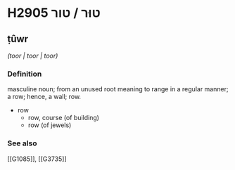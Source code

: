 # H2905 טוּר / טור

## ṭûwr

_(toor | toor | toor)_

### Definition

masculine noun; from an unused root meaning to range in a regular manner; a row; hence, a wall; row.

- row
    - row, course (of building)
    - row (of jewels)
### See also

[[G1085]], [[G3735]]

